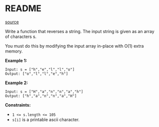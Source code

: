 # README #

[source](https://leetcode.com/problems/reverse-string/description/)

Write a function that reverses a string. The input string is given as an array of characters s.

You must do this by modifying the input array in-place with O(1) extra memory.

**Example 1:**

```
Input: s = ["h","e","l","l","o"]
Output: ["o","l","l","e","h"]
```

**Example 2:**

```
Input: s = ["H","a","n","n","a","h"]
Output: ["h","a","n","n","a","H"]
```

**Constraints:**

+ `1 <= s.length <= 105`
+ `s[i]` is a printable ascii character.
